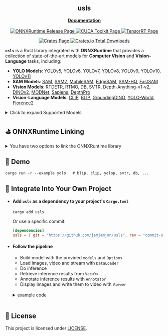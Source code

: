 <p align="center">
    <h2 align="center">usls</h2>
</p>

<p align="center">
    <a href="https://docs.rs/usls"><strong>Documentation</strong></a>
    <br>
    <br>
    <a href='https://github.com/microsoft/onnxruntime/releases'>
      <img src='https://img.shields.io/badge/ONNXRuntime-v1.19.x-239DFF?style=for-the-badge&logo=onnx' alt='ONNXRuntime Release Page'>
    </a>
    <a href='https://developer.nvidia.com/cuda-toolkit-archive'>
      <img src='https://img.shields.io/badge/CUDA-12.x-76B900?style=for-the-badge&logo=nvidia' alt='CUDA Toolkit Page'>
    </a>
    <a href='https://developer.nvidia.com/tensorrt'>
      <img src='https://img.shields.io/badge/TensorRT-10.x.x.x-76B900?style=for-the-badge&logo=nvidia' alt='TensorRT Page'>
    </a>
</p>

<p align="center">
   <a href='https://crates.io/crates/usls'>
      <img src='https://img.shields.io/crates/v/usls.svg?style=for-the-badge&logo=rust' alt='Crates Page'>
   </a>
   <!-- Documentation Badge -->
<!--    <a href="https://docs.rs/usls">
      <img src='https://img.shields.io/badge/Documents-usls-000000?style=for-the-badge&logo=docs.rs' alt='Documentation'>
   </a> -->
   <!-- Downloads Badge -->
   <a href="">
       <img alt="Crates.io Total Downloads" src="https://img.shields.io/crates/d/usls?style=for-the-badge&color=3ECC5F">
   </a>
    
</p>

**`usls`** is a Rust library integrated with **ONNXRuntime** that provides a collection of state-of-the-art models for **Computer Vision** and **Vision-Language** tasks, including:

- **YOLO Models**: [YOLOv5](https://github.com/ultralytics/yolov5), [YOLOv6](https://github.com/meituan/YOLOv6), [YOLOv7](https://github.com/WongKinYiu/yolov7), [YOLOv8](https://github.com/ultralytics/ultralytics), [YOLOv9](https://github.com/WongKinYiu/yolov9), [YOLOv10](https://github.com/THU-MIG/yolov10), [YOLOv11](https://github.com/ultralytics/ultralytics)
- **SAM Models**: [SAM](https://github.com/facebookresearch/segment-anything), [SAM2](https://github.com/facebookresearch/segment-anything-2), [MobileSAM](https://github.com/ChaoningZhang/MobileSAM), [EdgeSAM](https://github.com/chongzhou96/EdgeSAM), [SAM-HQ](https://github.com/SysCV/sam-hq), [FastSAM](https://github.com/CASIA-IVA-Lab/FastSAM)
- **Vision Models**: [RTDETR](https://arxiv.org/abs/2304.08069), [RTMO](https://github.com/open-mmlab/mmpose/tree/main/projects/rtmo), [DB](https://arxiv.org/abs/1911.08947), [SVTR](https://arxiv.org/abs/2205.00159), [Depth-Anything-v1-v2](https://github.com/LiheYoung/Depth-Anything), [DINOv2](https://github.com/facebookresearch/dinov2), [MODNet](https://github.com/ZHKKKe/MODNet), [Sapiens](https://arxiv.org/abs/2408.12569), [DepthPro](https://github.com/apple/ml-depth-pro)
- **Vision-Language Models**: [CLIP](https://github.com/openai/CLIP), [BLIP](https://arxiv.org/abs/2201.12086), [GroundingDINO](https://github.com/IDEA-Research/GroundingDINO), [YOLO-World](https://github.com/AILab-CVC/YOLO-World), [Florence2](https://arxiv.org/abs/2311.06242)

<details>
<summary>Click to expand Supported Models</summary>

## Supported Models

| Model                                                               | Task / Type                                                                                   | Example                    | CUDA f32 | CUDA f16 | TensorRT f32 | TensorRT f16 |
|---------------------------------------------------------------------|----------------------------------------------------------------------------------------------|----------------------------|----------|----------|--------------|--------------|
| [YOLOv5](https://github.com/ultralytics/yolov5)                    | Classification<br>Object Detection<br>Instance Segmentation                                       | [demo](examples/yolo)      | ✅       | ✅       | ✅           | ✅           |
| [YOLOv6](https://github.com/meituan/YOLOv6)                        | Object Detection                                                                             | [demo](examples/yolo)      | ✅       | ✅       | ✅           | ✅           |
| [YOLOv7](https://github.com/WongKinYiu/yolov7)                     | Object Detection                                                                             | [demo](examples/yolo)      | ✅       | ✅       | ✅           | ✅           |
| [YOLOv8](https://github.com/ultralytics/ultralytics)                | Object Detection<br>Instance Segmentation<br>Classification<br>Oriented Object Detection<br>Keypoint Detection | [demo](examples/yolo)      | ✅       | ✅       | ✅           | ✅           |
| [YOLOv9](https://github.com/WongKinYiu/yolov9)                     | Object Detection                                                                             | [demo](examples/yolo)      | ✅       | ✅       | ✅           | ✅           |
| [YOLOv10](https://github.com/THU-MIG/yolov10)                | Object Detection | [demo](examples/yolo)      | ✅       | ✅       | ✅           | ✅           |
| [YOLOv11](https://github.com/ultralytics/ultralytics)                | Object Detection<br>Instance Segmentation<br>Classification<br>Oriented Object Detection<br>Keypoint Detection | [demo](examples/yolo)      | ✅       | ✅       | ✅           | ✅           |
| [RTDETR](https://arxiv.org/abs/2304.08069)                         | Object Detection                                                                             | [demo](examples/yolo)      | ✅       | ✅       | ✅           | ✅           |
| [FastSAM](https://github.com/CASIA-IVA-Lab/FastSAM)                 | Instance Segmentation                                                                         | [demo](examples/yolo)      | ✅       | ✅       | ✅           | ✅           |
| [SAM](https://github.com/facebookresearch/segment-anything)         | Segment Anything                                                                             | [demo](examples/sam)       | ✅       | ✅       |              |              |
| [SAM2](https://github.com/facebookresearch/segment-anything-2)      | Segment Anything                                                                             | [demo](examples/sam)       | ✅       | ✅       |              |              |
| [MobileSAM](https://github.com/ChaoningZhang/MobileSAM)             | Segment Anything                                                                             | [demo](examples/sam)       | ✅       | ✅       |              |              |
| [EdgeSAM](https://github.com/chongzhou96/EdgeSAM)                  | Segment Anything                                                                             | [demo](examples/sam)       | ✅       | ✅       |              |              |
| [SAM-HQ](https://github.com/SysCV/sam-hq)                          | Segment Anything                                                                             | [demo](examples/sam)       | ✅       | ✅       |              |              |
| [YOLO-World](https://github.com/AILab-CVC/YOLO-World)               | Object Detection                                                                             | [demo](examples/yolo)      | ✅       | ✅       | ✅           | ✅           |
| [DINOv2](https://github.com/facebookresearch/dinov2)               | Vision-Self-Supervised                                                                        | [demo](examples/dinov2)    | ✅       | ✅       | ✅           | ✅           |
| [CLIP](https://github.com/openai/CLIP)                             | Vision-Language                                                                             | [demo](examples/clip)      | ✅       | ✅       | ✅ Visual<br>❌ Textual | ✅ Visual<br>❌ Textual |
| [BLIP](https://github.com/salesforce/BLIP)                         | Vision-Language                                                                             | [demo](examples/blip)      | ✅       | ✅       | ✅ Visual<br>❌ Textual | ✅ Visual<br>❌ Textual |
| [DB](https://arxiv.org/abs/1911.08947)                             | Text Detection                                                                               | [demo](examples/db)        | ✅       | ✅       | ✅           | ✅           |
| [SVTR](https://arxiv.org/abs/2205.00159)                           | Text Recognition                                                                            | [demo](examples/svtr)      | ✅       | ✅       | ✅           | ✅           |
| [RTMO](https://github.com/open-mmlab/mmpose/tree/main/projects/rtmo) | Keypoint Detection                                                                          | [demo](examples/rtmo)      | ✅       | ✅       | ❌           | ❌           |
| [YOLOPv2](https://arxiv.org/abs/2208.11434)                        | Panoptic Driving Perception                                                                   | [demo](examples/yolop)     | ✅       | ✅       | ✅           | ✅           |
| [Depth-Anything v1 & v2](https://github.com/LiheYoung/Depth-Anything)      | Monocular Depth Estimation                                                                    | [demo](examples/depth-anything) | ✅       | ✅       | ❌           | ❌           |
| [MODNet](https://github.com/ZHKKKe/MODNet)                         | Image Matting                                                                               | [demo](examples/modnet)    | ✅       | ✅       | ✅           | ✅           |
| [GroundingDINO](https://github.com/IDEA-Research/GroundingDINO)   | Open-Set Detection With Language                                                             | [demo](examples/grounding-dino) | ✅       | ✅       |              |              |
| [Sapiens](https://github.com/facebookresearch/sapiens/tree/main)   | Body Part Segmentation                                   | [demo](examples/sapiens) | ✅       | ✅       |              |              |
| [Florence2](https://arxiv.org/abs/2311.06242)   | a Variety of Vision Tasks | [demo](examples/florence2) | ✅       | ✅       |              |              |
| [DepthPro](https://github.com/apple/ml-depth-pro)     | Monocular Depth Estimation                   | [demo](examples/depth-pro) | ✅       | ✅       |            |            |



</details>


## ⛳️ ONNXRuntime Linking 

<details>
<summary>You have two options to link the ONNXRuntime library</summary>

- ### Option 1: Manual Linking

    - #### For detailed setup instructions, refer to the [ORT documentation](https://ort.pyke.io/setup/linking).

    - #### For Linux or macOS Users:
        - Download the ONNX Runtime package from the [Releases page](https://github.com/microsoft/onnxruntime/releases).
        - Set up the library path by exporting the `ORT_DYLIB_PATH` environment variable:
           ```shell
           export ORT_DYLIB_PATH=/path/to/onnxruntime/lib/libonnxruntime.so.1.19.0
           ```
       
- ### Option 2: Automatic Download
  Just use `--features auto`
  ```shell
  cargo run -r --example yolo --features auto
  ```

</details>

## 🎈 Demo

```Shell
cargo run -r --example yolo   # blip, clip, yolop, svtr, db, ...
```

## 🥂 Integrate Into Your Own Project

- #### Add `usls` as a dependency to your project's `Cargo.toml`
    ```Shell
    cargo add usls
    ```
    
    Or use a specific commit:
    ```Toml
    [dependencies]
    usls = { git = "https://github.com/jamjamjon/usls", rev = "commit-sha" }
    ```

- #### Follow the pipeline
    - Build model with the provided `models` and `Options`
    - Load images, video and stream with `DataLoader`
    - Do inference
    - Retrieve inference results from `Vec<Y>`
    - Annotate inference results with `Annotator`
    - Display images and write them to video with `Viewer` 

    <br/>
    <details>
    <summary>example code</summary>
    
    ```rust
    use usls::{models::YOLO, Annotator, DataLoader, Nms, Options, Vision, YOLOTask, YOLOVersion};

    fn main() -> anyhow::Result<()> {
        // Build model with Options
        let options = Options::new()
            .with_trt(0)
            .with_model("yolo/v8-m-dyn.onnx")?
            .with_yolo_version(YOLOVersion::V8) // YOLOVersion: V5, V6, V7, V8, V9, V10, RTDETR
            .with_yolo_task(YOLOTask::Detect) // YOLOTask: Classify, Detect, Pose, Segment, Obb
            .with_ixx(0, 0, (1, 2, 4).into())
            .with_ixx(0, 2, (0, 640, 640).into())
            .with_ixx(0, 3, (0, 640, 640).into())
            .with_confs(&[0.2]);
        let mut model = YOLO::new(options)?;
    
        // Build DataLoader to load image(s), video, stream
        let dl = DataLoader::new(
            // "./assets/bus.jpg", // local image
            // "images/bus.jpg",  // remote image
            // "../images-folder",  // local images (from folder)
            // "../demo.mp4",  // local video
            // "http://commondatastorage.googleapis.com/gtv-videos-bucket/sample/BigBuckBunny.mp4",  // online video
            "rtsp://admin:kkasd1234@192.168.2.217:554/h264/ch1/",  // stream
        )?
        .with_batch(2)  // iterate with batch_size = 2
        .build()?;
    
        // Build annotator
        let annotator = Annotator::new()
            .with_bboxes_thickness(4)
            .with_saveout("YOLO-DataLoader");
    
        // Build viewer
        let mut viewer = Viewer::new().with_delay(10).with_scale(1.).resizable(true);

        // Run and annotate results
        for (xs, _) in dl {
            let ys = model.forward(&xs, false)?;
            // annotator.annotate(&xs, &ys);
            let images_plotted = annotator.plot(&xs, &ys, false)?;

            // show image
            viewer.imshow(&images_plotted)?;

            // check out window and key event
            if !viewer.is_open() || viewer.is_key_pressed(usls::Key::Escape) {
                break;
            }

            // write video
            viewer.write_batch(&images_plotted)?;
  
            // Retrieve inference results
            for y in ys {
                // bboxes
                if let Some(bboxes) = y.bboxes() {
                    for bbox in bboxes {
                        println!(
                            "Bbox: {}, {}, {}, {}, {}, {}",
                            bbox.xmin(),
                            bbox.ymin(),
                            bbox.xmax(),
                            bbox.ymax(),
                            bbox.confidence(),
                            bbox.id(),
                        );
                    }
                }
            }
        }

        // finish video write
        viewer.finish_write()?;
    
        Ok(())
    }
    ```
    
    </details>
    </br>

## 📌 License
This project is licensed under [LICENSE](LICENSE).
